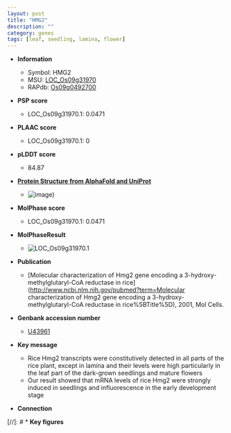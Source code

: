 ```yaml
---
layout: post
title: "HMG2"
description: ""
category: genes
tags: [leaf, seedling, lamina, flower]
---
```


* **Information**  
    + Symbol: HMG2  
    + MSU: [LOC_Os09g31970](http://rice.plantbiology.msu.edu/cgi-bin/ORF_infopage.cgi?orf=LOC_Os09g31970)  
    + RAPdb: [Os09g0492700](http://rapdb.dna.affrc.go.jp/viewer/gbrowse_details/irgsp1?name=Os09g0492700)  

* **PSP score**  
    + LOC_Os09g31970.1: 0.0471 

* **PLAAC score**  
    + LOC_Os09g31970.1: 0 

* **pLDDT score**
    + 84.87

* **[Protein Structure from AlphaFold and UniProt](https://www.uniprot.org/uniprotkb/Q0J0M8/entry#structure)**
    + ![image](https://ricepsp.github.io/images/Q0/AF-Q0J0M8-F1.png))

* **MolPhase score**
    + LOC_Os09g31970.1: 0.0471

* **MolPhaseResult**
    + ![LOC_Os09g31970.1](https://ricepsp.github.io/pictures/LOC_Os09g/LOC_Os09g31970.1.png)

* **Publication**  
    + [Molecular characterization of Hmg2 gene encoding a 3-hydroxy-methylglutaryl-CoA reductase in rice](http://www.ncbi.nlm.nih.gov/pubmed?term=Molecular characterization of Hmg2 gene encoding a 3-hydroxy-methylglutaryl-CoA reductase in rice%5BTitle%5D), 2001, Mol Cells.

* **Genbank accession number**  
    + [U43961](http://www.ncbi.nlm.nih.gov/nuccore/U43961)

* **Key message**  
    + Rice Hmg2 transcripts were constitutively detected in all parts of the rice plant, except in lamina and their levels were high particularly in the leaf part of the dark-grown seedlings and mature flowers
    + Our result showed that mRNA levels of rice Hmg2 were strongly induced in seedlings and influorescence in the early development stage

* **Connection**  

[//]: # * **Key figures**  


